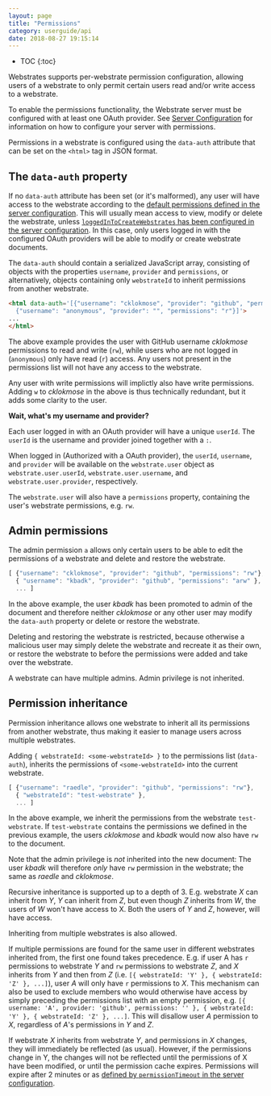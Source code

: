 ```yaml
---
layout: page
title: "Permissions"
category: userguide/api
date: 2018-08-27 19:15:14
---
```


* TOC
{:toc}


Webstrates supports per-webstrate permission configuration, allowing users of a webstrate to only
permit certain users read and/or write access to a webstrate.

To enable the permissions functionality, the Webstrate server must be configured with at least one
OAuth provider.
See [Server Configuration](/userguide/server-config.html#read-write-and-read-only-permissions-per-webstrate) for information on how to configure your server with permissions.

Permissions in a webstrate is configured using the `data-auth` attribute that can be set on the `<html>` tag in JSON format.

## The `data-auth` property

If no `data-auth` attribute has been set (or it's malformed), any user will have access to the webstrate according to the [default permissions defined in the server configuration](/userguide/server-config.html#default-permissions).
This will usually mean access to view, modify or delete the webstrate, unless
[`loggedInToCreateWebstrates` has been configured in the server configuration](/userguide/server-config.html#logged-in-to-create).
In this case, only users logged in with the configured OAuth providers will be able to modify or create webstrate documents.

The `data-auth` should contain a serialized JavaScript array, consisting of objects with the properties `username`, `provider` and `permissions`, or alternatively, objects containing only `webstrateId` to inherit permissions from another webstrate.

```html
<html data-auth='[{"username": "cklokmose", "provider": "github", "permissions": "rw"},
  {"username": "anonymous", "provider": "", "permissions": "r"}]'>
...
</html>
```

The above example provides the user with GitHub username _cklokmose_ permissions to read and write (`rw`), while users who are not logged in (`anonymous`) only have read (`r`) access.
Any users not present in the permissions list will not have any access to the webstrate.

Any user with write permissions will implictly also have write permissions.
Adding `w` to _cklokmose_ in the above is thus technically redundant, but it adds some clarity to the user.

<div class="info box">
  <strong>Wait, what's my username and provider?</strong>
  <p>Each user logged in with an OAuth provider will have a unique <code>userId</code>.
  The <code>userId</code> is the username and provider joined together with a <code>:</code>.</p>
  <p>When logged in (Authorized with a OAuth provider), the <code>userId</code>, <code>username</code>,
  and <code>provider</code> will be available on the <code>webstrate.user</code> object as
  <code>webstrate.user.userId</code>, <code>webstrate.user.username</code>,
  and <code>webstrate.user.provider</code>, respectively.</p>
  <p> The <code>webstrate.user</code> will also have a <code>permissions</code> property, containing
  the user's webstrate permissions, e.g. <code>rw</code>.</p>
</div>

## Admin permissions

The admin permission `a` allows only certain users to be able to edit the permissions of a webstrate and delete and restore the webstrate.


```javascript
[ {"username": "cklokmose", "provider": "github", "permissions": "rw"},
  { "username": "kbadk", "provider": "github", "permissions": "arw" },
  ... ]
```

In the above example, the user _kbadk_ has been promoted to admin of the document and therefore neither _cklokmose_ or any other user may modify the `data-auth` property or delete or restore the webstrate.

Deleting and restoring the webstrate is restricted, because otherwise a malicious user may simply delete the webstrate and recreate it as their own, or restore the webstrate to before the permissions were added and take over the webstrate.

A webstrate can have multiple admins. Admin privilege is not inherited.

## Permission inheritance

Permission inheritance allows one webstrate to inherit all its permissions from another webstrate, thus making it easier to manage users across multiple webstrates.

Adding `{ webstrateId: <some-webstrateId> }` to the permissions list (`data-auth`), inherits the permissions of `<some-webstrateId>` into the current webstrate.


```javascript
[ {"username": "raedle", "provider": "github", "permissions": "rw"},
  { "webstrateId": "test-webstrate" },
  ... ]
```

In the above example, we inherit the permissions from the webstrate `test-webstrate`.
If `test-webstrate` contains the permissions we defined in the previous example, the users _cklokmose_
and _kbadk_ would now also have `rw` to the document.

Note that the admin privilege is _not_ inherited into the new document: The user _kbadk_ will therefore _only_ have `rw` permission in the webstrate; the same as _raedle_ and _cklokmose_.

Recursive inheritance is supported up to a depth of 3. E.g. webstrate _X_ can inherit from _Y_, _Y_ can inherit from _Z_, but even though _Z_ inherits from _W_, the users of _W_ won't have access to X.
Both the users of _Y_ and _Z_, however, will have access.

Inheriting from multiple webstrates is also allowed.

If multiple permissions are found for the same user in different webstrates inherited from, the first one found takes precedence. E.g. if user A has `r` permissions to webstrate _Y_ and `rw` permissions to webstrate _Z_, and _X_ inherits from _Y_ and then from _Z_ (i.e. `[{ webstrateId: 'Y' }, { webstrateId: 'Z' }, ...]`), user _A_ will only have `r` permissions to _X_. This mechanism can also be used to exclude members who would otherwise have access by simply preceding the permissions list with an empty permission, e.g. `[{ username: 'A', provider: 'github', permissions: '' }, { webstrateId: 'Y' }, { webstrateId: 'Z' }, ...]`. This will disallow user _A_ permission to _X_, regardless of _A_'s permissions in _Y_ and _Z_.

If webstrate _X_ inherits from webstrate _Y_, and permissions in _X_ changes, they will immediately be reflected (as usual). However, if the permissions change in Y, the changes will not be reflected until the permissions of X have been modified, or until the permission cache expires.
Permissions will expire after 2 minutes or as [defined by `permissionTimeout` in the server configuration](/userguide/server-config.html#permission-timeout).
